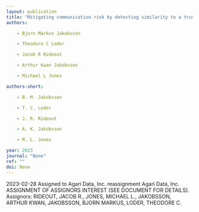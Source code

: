```yaml
---
layout: publication
title: "Mitigating communication risk by detecting similarity to a trusted message contact"
authors:

    - Bjorn Markus Jakobsson

    - Theodore C Loder

    - Jacob R Rideout

    - Arthur Kwan Jakobsson

    - Michael L Jones

authors-short:

    - B. M. Jakobsson

    - T. C. Loder

    - J. R. Rideout

    - A. K. Jakobsson

    - M. L. Jones

year: 2023
journal: "None"
ref: ""
doi: None
---
```


2023-02-28 Assigned to Agari Data, Inc. reassignment Agari Data, Inc. ASSIGNMENT OF ASSIGNORS INTEREST (SEE DOCUMENT FOR DETAILS). Assignors: RIDEOUT, JACOB R., JONES, MICHAEL L., JAKOBSSON, ARTHUR KWAN, JAKOBSSON, BJORN MARKUS, LODER, THEODORE C.
    